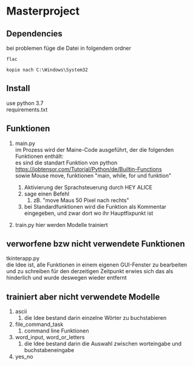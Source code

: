 # Masterproject



## Dependencies 
bei problemen füge die Datei in folgendem ordner

    flac 

    kopie nach C:\Windows\System32

## Install 
use python 3.7  
requirements.txt


## Funktionen

1. main.py   
   im Prozess wird der Maine-Code ausgeführt, der die folgenden Funktionen enthält:  
   es sind die standart Funktion von python https://jobtensor.com/Tutorial/Python/de/Builtin-Functions   
   sowie Mouse move, funktionen "main, while, for und funktion"
   1. Aktivierung der Sprachsteuerung durch HEY ALICE
   2. sage einen Befehl
      1.  zB. "move Maus 50 Pixel nach rechts"
   3. bei Standardfunktionen wird die Funktion als Kommentar eingegeben, und zwar dort wo ihr Hauptfixpunkt ist
   
2. train.py 
hier werden Modelle trainiert
   

## verworfene bzw nicht verwendete Funktionen

tkinterapp.py  
die Idee ist, alle Funktionen in einem eigenen GUI-Fenster zu bearbeiten und zu schreiben 
für den derzeitigen Zeitpunkt erwies sich das als hinderlich und wurde deswegen wieder entfernt


## trainiert aber nicht verwendete Modelle

1. ascii 
   1. die Idee bestand darin einzelne Wörter zu buchstabieren
2. file_command_task 
   1. command line Funktionen
3. word_input, word_or_letters
   1. die Idee bestand darin die Auswahl zwischen worteingabe und buchstabeneingabe
4. yes_no
